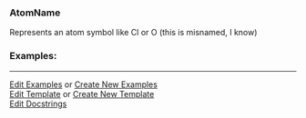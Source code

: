 ### <a id="McUtils.Parsers.RegexPatterns.AtomName">AtomName</a>
Represents an atom symbol like Cl or O (this is misnamed, I know)

### Examples:


___

[Edit Examples](https://github.com/McCoyGroup/References/edit/gh-pages/Documentation/examples/McUtils/Parsers/RegexPatterns/AtomName.md) or 
[Create New Examples](https://github.com/McCoyGroup/References/new/gh-pages/?filename=Documentation/examples/McUtils/Parsers/RegexPatterns/AtomName.md) <br/>
[Edit Template](https://github.com/McCoyGroup/References/edit/gh-pages/Documentation/templates/McUtils/Parsers/RegexPatterns/AtomName.md) or 
[Create New Template](https://github.com/McCoyGroup/References/new/gh-pages/?filename=Documentation/templates/McUtils/Parsers/RegexPatterns/AtomName.md) <br/>
[Edit Docstrings](https://github.com/McCoyGroup/McUtils/edit/master/Parsers/RegexPatterns/AtomName/__init__.py?message=Update%20Docs)

